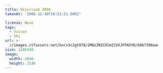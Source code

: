 ```yaml
---
title: Skiurlaub 2006
takenAt: '2006-12-30T16:51:21.000Z'

license: None
tags:
  - Suisse
  - Ski
url: >-
  //images.ctfassets.net/bncv3c2gt878/2M8zZNICOlmZ1VXJFPA5YD/b0b7300aae40bace704917c87fb16952/skiurlaub-2006_4559643525_o
size: 1206348
image:
  width: 2048
  height: 1536
---
```

